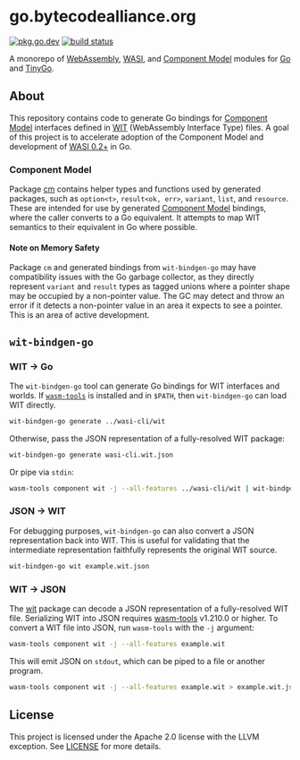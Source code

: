 # go.bytecodealliance.org

[![pkg.go.dev](https://img.shields.io/badge/docs-pkg.go.dev-blue.svg)](https://pkg.go.dev/go.bytecodealliance.org) [![build status](https://img.shields.io/github/actions/workflow/status/bytecodealliance/go-modules/test.yaml?branch=main)](https://github.com/bytecodealliance/go-modules/actions)


A monorepo of [WebAssembly](https://webassembly.org), [WASI](https://wasi.dev), and [Component Model](https://component-model.bytecodealliance.org/) modules for [Go](https://go.dev) and [TinyGo](https://tinygo.org).

## About

This repository contains code to generate Go bindings for [Component Model](https://component-model.bytecodealliance.org/) interfaces defined in [WIT](https://component-model.bytecodealliance.org/design/wit.html) (WebAssembly Interface Type) files. A goal of this project is to accelerate adoption of the Component Model and development of [WASI 0.2+](https://bytecodealliance.org/articles/WASI-0.2) in Go.

### Component Model

Package [cm](./cm) contains helper types and functions used by generated packages, such as `option<t>`, `result<ok, err>`, `variant`, `list`, and `resource`. These are intended for use by generated [Component Model](https://github.com/WebAssembly/component-model/blob/main/design/mvp/Explainer.md#type-definitions) bindings, where the caller converts to a Go equivalent. It attempts to map WIT semantics to their equivalent in Go where possible.

#### Note on Memory Safety

Package `cm` and generated bindings from `wit-bindgen-go` may have compatibility issues with the Go garbage collector, as they directly represent `variant` and `result` types as tagged unions where a pointer shape may be occupied by a non-pointer value. The GC may detect and throw an error if it detects a non-pointer value in an area it expects to see a pointer. This is an area of active development.

## `wit-bindgen-go`

### WIT → Go

The `wit-bindgen-go` tool can generate Go bindings for WIT interfaces and worlds. If [`wasm-tools`](https://crates.io/crates/wasm-tools) is installed and in `$PATH`, then `wit-bindgen-go` can load WIT directly.

```sh
wit-bindgen-go generate ../wasi-cli/wit
```

Otherwise, pass the JSON representation of a fully-resolved WIT package:

```sh
wit-bindgen-go generate wasi-cli.wit.json
```

Or pipe via `stdin`:

```sh
wasm-tools component wit -j --all-features ../wasi-cli/wit | wit-bindgen-go generate
```

### JSON → WIT

For debugging purposes, `wit-bindgen-go` can also convert a JSON representation back into WIT. This is useful for validating that the intermediate representation faithfully represents the original WIT source.

```sh
wit-bindgen-go wit example.wit.json
```

### WIT → JSON

The [wit](./wit) package can decode a JSON representation of a fully-resolved WIT file. Serializing WIT into JSON requires [wasm-tools](https://crates.io/crates/wasm-tools) v1.210.0 or higher. To convert a WIT file into JSON, run `wasm-tools` with the `-j` argument:

```sh
wasm-tools component wit -j --all-features example.wit
```

This will emit JSON on `stdout`, which can be piped to a file or another program.

```sh
wasm-tools component wit -j --all-features example.wit > example.wit.json
```

## License

This project is licensed under the Apache 2.0 license with the LLVM exception. See [LICENSE](LICENSE) for more details.
